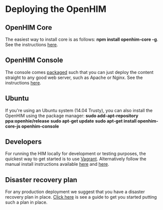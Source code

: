 Deploying the OpenHIM
=====================

## OpenHIM Core

The easiest way to install core is as follows: **npm install openhim-core -g**. See the instructions [here](https://github.com/jembi/openhim-core-js).

## OpenHIM Console

The console comes [packaged](https://github.com/jembi/openhim-console/releases) such that you can just deploy the content straight to any good web server, such as Apache or Nginx. See the instructions [here](https://github.com/jembi/openhim-console).

## Ubuntu

If you're using an Ubuntu system (14.04 Trusty), you can also install the OpenHIM using the package manager: **sudo add-apt-repository ppa:openhie/release** **sudo apt-get update** **sudo apt-get install openhim-core-js openhim-console**

## Developers

For running the HIM locally for development or testing purposes, the quickest way to get started is to use [Vagrant](https://github.com/jembi/openhim-core-js/wiki/Running-the-OpenHIM-using-Vagrant). Alternatively follow the manual install instructions available [here](https://github.com/jembi/openhim-core-js) and [here](https://github.com/jembi/openhim-console).

## Disaster recovery plan

For any production deployment we suggest that you have a disaster recovery plan in place. [Click here](http://www.openhim.org/deploy-the-openhim/disaster-recovery-plan-for-openhim-implementations/ "Click here") is see a guide to get you started putting such a plan in place.